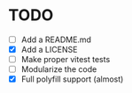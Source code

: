 # TODO

- [ ] Add a README.md
- [x] Add a LICENSE
- [ ] Make proper vitest tests
- [ ] Modularize the code
- [x] Full polyfill support (almost)

